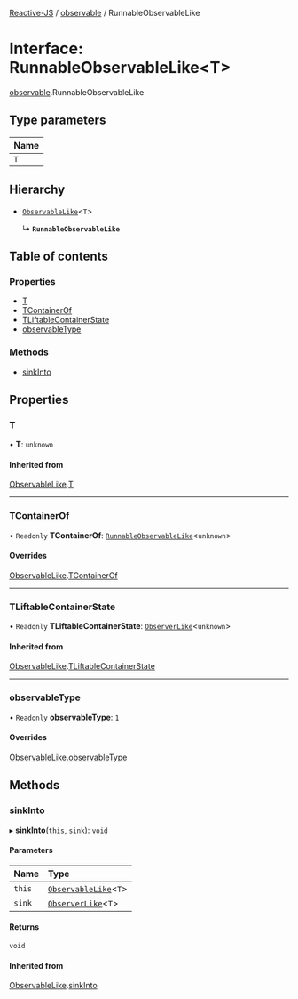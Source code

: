 [Reactive-JS](../README.md) / [observable](../modules/observable.md) / RunnableObservableLike

# Interface: RunnableObservableLike<T\>

[observable](../modules/observable.md).RunnableObservableLike

## Type parameters

| Name |
| :------ |
| `T` |

## Hierarchy

- [`ObservableLike`](observable.ObservableLike.md)<`T`\>

  ↳ **`RunnableObservableLike`**

## Table of contents

### Properties

- [T](observable.RunnableObservableLike.md#t)
- [TContainerOf](observable.RunnableObservableLike.md#tcontainerof)
- [TLiftableContainerState](observable.RunnableObservableLike.md#tliftablecontainerstate)
- [observableType](observable.RunnableObservableLike.md#observabletype)

### Methods

- [sinkInto](observable.RunnableObservableLike.md#sinkinto)

## Properties

### T

• **T**: `unknown`

#### Inherited from

[ObservableLike](observable.ObservableLike.md).[T](observable.ObservableLike.md#t)

___

### TContainerOf

• `Readonly` **TContainerOf**: [`RunnableObservableLike`](observable.RunnableObservableLike.md)<`unknown`\>

#### Overrides

[ObservableLike](observable.ObservableLike.md).[TContainerOf](observable.ObservableLike.md#tcontainerof)

___

### TLiftableContainerState

• `Readonly` **TLiftableContainerState**: [`ObserverLike`](observer.ObserverLike.md)<`unknown`\>

#### Inherited from

[ObservableLike](observable.ObservableLike.md).[TLiftableContainerState](observable.ObservableLike.md#tliftablecontainerstate)

___

### observableType

• `Readonly` **observableType**: ``1``

#### Overrides

[ObservableLike](observable.ObservableLike.md).[observableType](observable.ObservableLike.md#observabletype)

## Methods

### sinkInto

▸ **sinkInto**(`this`, `sink`): `void`

#### Parameters

| Name | Type |
| :------ | :------ |
| `this` | [`ObservableLike`](observable.ObservableLike.md)<`T`\> |
| `sink` | [`ObserverLike`](observer.ObserverLike.md)<`T`\> |

#### Returns

`void`

#### Inherited from

[ObservableLike](observable.ObservableLike.md).[sinkInto](observable.ObservableLike.md#sinkinto)
